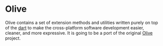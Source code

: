 # Olive

Olive contains a set of extension methods and utilities written purely on top of the [dart](https://dart.dev) to make the cross-platform software development easier, cleaner, and more expressive. It is going to be a port of the original [Olive](http://github.com/geeksltd/olive) project.
